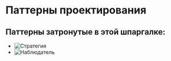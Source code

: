 # Паттерны проектирования
## Паттерны затронутые в этой шпаргалке:
- ![Стратегия]('https://github.com/fridrock/patterns-on-typescript/tree/master/strategy')
- ![Наблюдатель]("https://github.com/fridrock/patterns-on-typescript/tree/master/observer")

